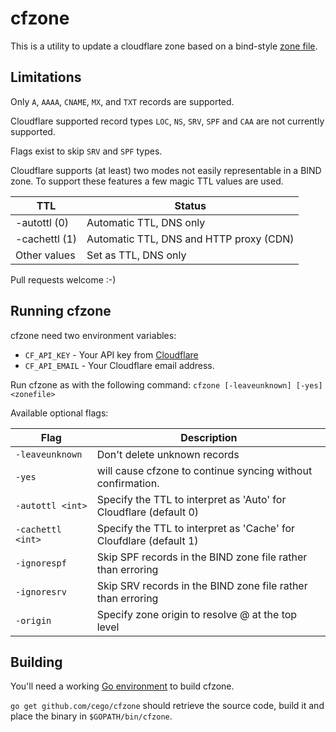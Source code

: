 # cfzone

This is a utility to update a cloudflare zone based on a bind-style [zone file](https://en.wikipedia.org/wiki/Zone_file).


## Limitations

Only `A`, `AAAA`, `CNAME`, `MX`, and `TXT` records are supported.

Cloudflare supported record types `LOC`, `NS`, `SRV`, `SPF` and `CAA` are not
currently supported.

Flags exist to skip `SRV` and `SPF` types.

Cloudflare supports (at least) two modes not easily representable in a BIND
zone. To support these features a few magic TTL values are used.

| TTL           | Status                                  |
|---------------|-----------------------------------------|
| -autottl  (0) | Automatic TTL, DNS only                 |
| -cachettl (1) | Automatic TTL, DNS and HTTP proxy (CDN) |
| Other values  | Set as TTL, DNS only                    |

Pull requests welcome :-)


## Running cfzone

cfzone need two environment variables:

- `CF_API_KEY` - Your API key from [Cloudflare](https://support.cloudflare.com/hc/en-us/articles/200167836-Where-do-I-find-my-Cloudflare-API-key-)
- `CF_API_EMAIL` - Your Cloudflare email address.

Run cfzone as with the following command:
`cfzone [-leaveunknown] [-yes] <zonefile>`

Available optional flags:

| Flag              | Description                                                        |
|-------------------|--------------------------------------------------------------------|
| `-leaveunknown`   | Don't delete unknown records                                       |
| `-yes`            | will cause cfzone to continue syncing without confirmation.        |
| `-autottl <int>`  | Specify the TTL to interpret as 'Auto' for Cloudflare (default 0)  |
| `-cachettl <int>` | Specify the TTL to interpret as 'Cache' for Cloufdlare (default 1) |
| `-ignorespf`      | Skip SPF records in the BIND zone file rather than erroring        |
| `-ignoresrv`      | Skip SRV records in the BIND zone file rather than erroring        |
| `-origin`         | Specify zone origin to resolve @ at the top level

## Building

You'll need a working [Go environment](https://golang.org/doc/install) to build
cfzone.

`go get github.com/cego/cfzone` should retrieve the source code, build it and
place the binary in `$GOPATH/bin/cfzone`.
